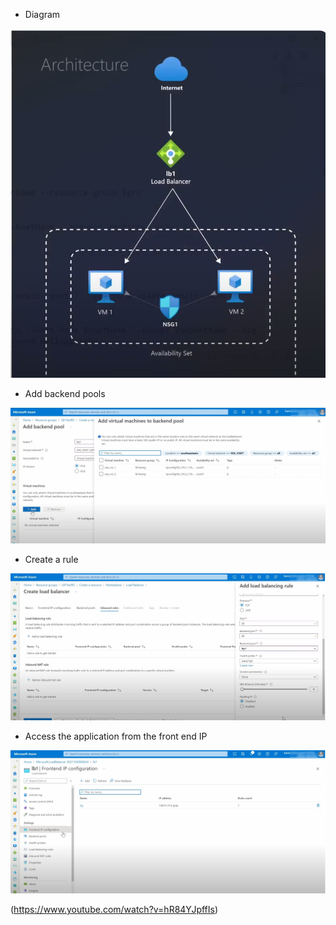 - Diagram 
<img src="images/1.png">

- Add backend pools 

<img src="images/2.png">


- Create a rule 

<img src="images/3.png">

- Access the application from the front end IP 

<img src="images/4.png">







(https://www.youtube.com/watch?v=hR84YJpffIs)